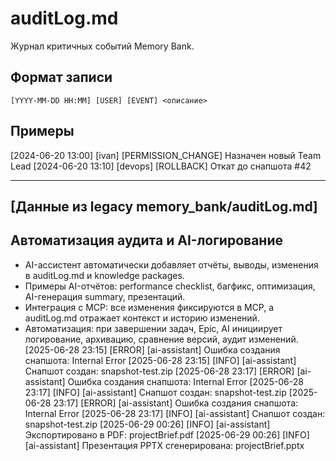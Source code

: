 # auditLog.md

Журнал критичных событий Memory Bank.

## Формат записи
```
[YYYY-MM-DD HH:MM] [USER] [EVENT] <описание>
```

## Примеры
[2024-06-20 13:00] [ivan] [PERMISSION_CHANGE] Назначен новый Team Lead
[2024-06-20 13:10] [devops] [ROLLBACK] Откат до снапшота #42 

---

## [Данные из legacy memory_bank/auditLog.md]

## Автоматизация аудита и AI-логирование

- AI-ассистент автоматически добавляет отчёты, выводы, изменения в auditLog.md и knowledge packages.
- Примеры AI-отчётов: performance checklist, багфикс, оптимизация, AI-генерация summary, презентаций.
- Интеграция с MCP: все изменения фиксируются в MCP, а auditLog.md отражает контекст и историю изменений.
- Автоматизация: при завершении задач, Epic, AI инициирует логирование, архивацию, сравнение версий, аудит изменений. [2025-06-28 23:15] [ERROR] [ai-assistant] Ошибка создания снапшота: Internal Error
[2025-06-28 23:15] [INFO] [ai-assistant] Снапшот создан: snapshot-test.zip
[2025-06-28 23:17] [ERROR] [ai-assistant] Ошибка создания снапшота: Internal Error
[2025-06-28 23:17] [INFO] [ai-assistant] Снапшот создан: snapshot-test.zip
[2025-06-28 23:17] [ERROR] [ai-assistant] Ошибка создания снапшота: Internal Error
[2025-06-28 23:17] [INFO] [ai-assistant] Снапшот создан: snapshot-test.zip
[2025-06-29 00:26] [INFO] [ai-assistant] Экспортировано в PDF: projectBrief.pdf
[2025-06-29 00:26] [INFO] [ai-assistant] Презентация PPTX сгенерирована: projectBrief.pptx

